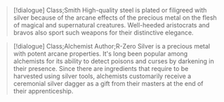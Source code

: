 >[!dialogue] Class;Smith
High-quality steel is plated or filigreed with silver because of the arcane effects of the precious metal on the flesh of magical and supernatural creatures. Well-heeded aristocrats and bravos also sport such weapons for their distinctive elegance.

>[!dialogue] Class;Alchemist Author;R-Zero
Silver is a precious metal with potent arcane properties. It's long been popular among alchemists for its ability to detect poisons and curses by darkening in their presence. Since there are ingredients that require to be harvested using silver tools, alchemists customarily receive a ceremonial silver dagger as a gift from their masters at the end of their apprenticeship.